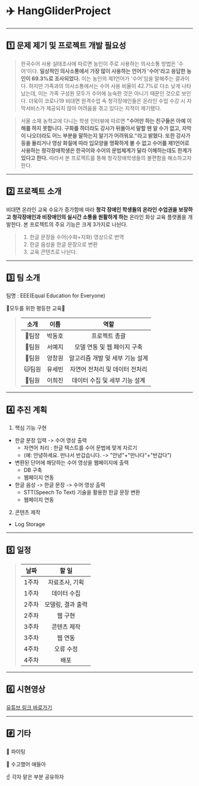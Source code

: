 # :airplane: HangGliderProject

---
## :one: 문제 제기 및 프로젝트 개발 필요성
>한국수어 사용 실태조사에 따르면 농인이 주로 사용하는 의사소통 방법은 '수어'이다. __일상적인 의사소통에서 가장 많이 사용하는 언어가 '수어'라고 응답한 농인이 69.3%로 조사되었다.__ 이는 농인의 제1언어가 '수어'임을 말해주는 결과이다. 하지만 가족과의 의사소통에서는 수어 사용 비율이 42.7%로 다소 낮게 나타났는데, 이는 가족 구성원 모두가 수어에 능숙한 것은 아니기 때문인 것으로 보인다. 더욱이 코로나19 비대면 원격수업 속 청각장애인들은 온라인 수업 수강 시 자막서비스가 제공되지 않아 어려움을 겪고 있다는 지적이 제기됐다.


>서울 소재 농학교에 다니는 학생 인터뷰에 따르면 __"수어만 하는 친구들은 아예 이해를 하지 못합니다. 구화를 하더라도 강사가 뒤돌아서 말할 땐 알 수가 없고, 자막이 나오더라도 어느 부분을 말하는지 알기가 어려워요."라고 밝혔다. 또한 강사가 등을 돌리거나 영상 화질에 따라 입모양을 명확하게 볼 수 없고 수어를 제1언어로 사용하는 청각장애학생은 한국어와 수어의 문법체계가 달라 이해하는데도 한계가 있다고 한다.__ 따라서 본 프로젝트를 통해 청각장애학생들의 불편함을 해소하고자 한다. 

---
## :two: 프로젝트 소개
비대면 온라인 교육 수요가 증가함에 따라 __청각 장애인 학생들의 온라인 수업권을 보장하고 청각장애인과 비장애인의 실시간 소통을 원활하게 하는__ 온라인 화상 교육 플랫폼을 개발한다. 본 프로젝트의 주요 기능은 크게 3가지로 나뉜다. 

> 1. 한글 문장을 수어(수화+지화) 영상으로 번역 
> 2. 한글 음성을 한글 문장으로 변환 
> 3. 교육 콘텐츠로 나뉜다.

---
## :three: 팀 소개
팀명 : EEE(Equal Education for Everyone) 


:low_brightness:모두를 위한 평등한 교육:low_brightness:

>|소개|이름|역할|
>|:---:|:---:|:---:|
>|:bear:팀장| 박동호 | 프로젝트 총괄 |
>|:koala:팀원| 서예지 | 모델 연동 및 웹 페이지 구축 |
>|:tiger:팀원| 양창원 | 알고리즘 개발 및 세부 기능 설계 |
>|:cat:팀원| 유세빈 | 자연어 전처리 및 데이터 전처리 |
>|:rabbit:팀원| 이희진 | 데이터 수집 및 세부 기능 설계 |

---
## :four: 추진 계획
1. 핵심 기능 구현
  * 한글 문장 입력 -> 수어 영상 출력
    * 자연어 처리 : 한글 텍스트를 수어 문법에 맞게 자르기
    * (예: 안녕하세요. 만나서 반갑습니다. -> "안녕"+"만나다"+"반갑다")
  * 변환된 단어에 해당하는 수어 영상을 웹페이지에 출력
    * DB 구축
    * 웹페이지 연동
  * 한글 음성 -> 한글 문장 -> 수어 영상 출력
    * STT(Speech To Text) 기술을 활용한 한글 문장 변환
    * 웹페이지 연동

2. 콘텐츠 제작
  * Log Storage

---
## :five: 일정

>|날짜|할 일|
>|:---:|:---:|
>|1주차|자료조사, 기획|
>|1주차|데이터 수집|
>|2주차|모델링, 결과 출력|
>|2주차|웹 구현|
>|3주차|콘텐츠 제작|
>|3주차|웹 연동|
>|4주차|오류 수정
>|4주차|배포|

---
## :six: 시현영상
[유튜브 링크 바로가기](https://youtu.be/kH2Lu4nqP6E)

---
## :hash: 기타
:punch: 파이팅


:clap: 수고했어 애들아


:point_up: 각자 맡은 부분 공유하자
